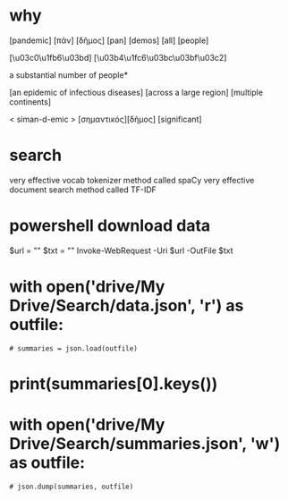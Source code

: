 # why

[pandemic]
[πᾶν] [δῆμος]
[pan] [demos]
[all] [people]

[\u03c0\u1fb6\u03bd]
[\u03b4\u1fc6\u03bc\u03bf\u03c2]

a substantial number of people*

[an epidemic of infectious diseases]
[across a large region]
[multiple continents]

< siman-d-emic >
[σημαντικός][δῆμος]
[significant]

# search

very effective vocab tokenizer method called spaCy
very effective document search method called TF-IDF

# powershell download data

$url = ""
$txt = ""
Invoke-WebRequest -Uri $url -OutFile $txt

# with open('drive/My Drive/Search/data.json', 'r') as outfile:
    # summaries = json.load(outfile)
# print(summaries[0].keys())

# with open('drive/My Drive/Search/summaries.json', 'w') as outfile:
    # json.dump(summaries, outfile)
